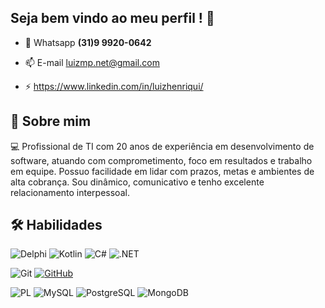 ## Seja bem vindo ao meu perfil ! 👋

- 💬 Whatsapp **(31)9 9920-0642**

- 📫 E-mail luizmp.net@gmail.com 

- ⚡ https://www.linkedin.com/in/luizhenriqui/



## 🚀 Sobre mim

💻 Profissional de TI com 20 anos de experiência em desenvolvimento de software, atuando com comprometimento, foco em resultados e trabalho em equipe. Possuo facilidade em lidar com prazos, metas e ambientes de alta cobrança. Sou dinâmico, comunicativo e tenho excelente relacionamento interpessoal.



## 🛠 Habilidades

![Delphi](https://img.shields.io/badge/Delphi-CC342D?style=for-the-badge&logo=delphi&logoColor=white)
![Kotlin](https://img.shields.io/badge/Kotlin-0095D5?&style=for-the-badge&logo=kotlin&logoColor=white)
![C#](https://img.shields.io/badge/C%23-239120?style=for-the-badge&logo=c-sharp&logoColor=white)
![.NET](https://img.shields.io/badge/.NET-5C2D91?style=for-the-badge&logo=.net&logoColor=white)

![Git](https://img.shields.io/badge/GIT-E44C30?style=for-the-badge&logo=git&logoColor=white)
[![GitHub](https://img.shields.io/badge/GitHub-100000?style=for-the-badge&logo=github&logoColor=white)](https://github.com/luizhenriquegithub)

![PL](https://img.shields.io/badge/PL%2FSQL-FFFFFF?style=for-the-badge&logo=oracle&logoColor=FF0000&labelColor=FFFFFF&color=FF0000)
![MySQL](https://img.shields.io/badge/MySQL-00000F?style=for-the-badge&logo=mysql&logoColor=white)
![PostgreSQL](https://img.shields.io/badge/PostgreSQL-000?style=for-the-badge&logo=postgresql)
![MongoDB](https://img.shields.io/badge/MongoDB-%234ea94b.svg?style=for-the-badge&logo=mongodb&logoColor=white)
  

